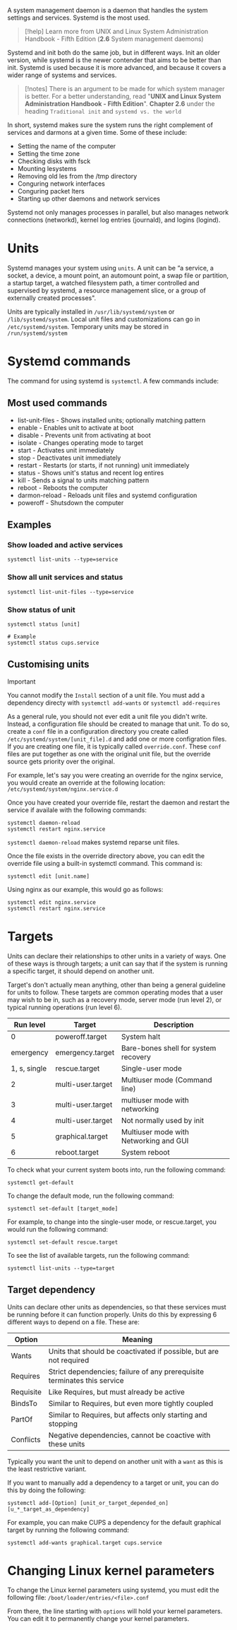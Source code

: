 

A system management daemon is a daemon that handles the system settings and services. Systemd is the most used.

> [!help]
> Learn more from UNIX and Linux System Administration Handbook - Fifth Edition (**2.6** System management daemons)

Systemd and init both do the same job, but in different ways. Init an older version, while systemd is the newer contender that aims to be better than init. Systemd is used because it is more advanced, and because it covers a wider range of systems and services.

> [!notes]
> There is an argument to be made for which system manager is better. For a better understanding, read "**UNIX and Linux System Administration Handbook - Fifth Edition**". **Chapter 2.6** under the heading `Traditional init` and `systemd vs. the world`

In short, systemd makes sure the system runs the right complement of services and darmons at a given time. Some of these include:
- Setting the name of the computer
- Setting the time zone
- Checking disks with fsck
- Mounting lesystems
- Removing old les from the /tmp directory
- Conguring network interfaces
- Conguring packet lters
- Starting up other daemons and network services

Systemd not only manages processes in parallel, but also manages
network connections (networkd), kernel log entries (journald), and logins
(logind).

# Units

Systemd manages your system using `units`.  A unit can be “a service, a socket, a device, a mount point, an automount point, a swap file or partition, a startup target, a watched filesystem path, a timer controlled and supervised by systemd, a resource management slice, or a group of externally created processes".

Units are typically installed in `/usr/lib/systemd/system` or `/lib/systemd/system`.
Local unit files and customizations can go in `/etc/systemd/system`. 
Temporary units may be stored in `/run/systemd/system`

# Systemd commands

The command for using systemd is `systemctl`. A few commands include:

## Most used commands

- list-unit-files - Shows installed units; optionally matching pattern
- enable - Enables unit to activate at boot
- disable - Prevents unit from activating at boot
- isolate - Changes operating mode to target
- start - Activates unit immediately
- stop - Deactivates unit immediately
- restart - Restarts (or starts, if not running) unit immediately
- status - Shows unit's status and recent log entires
- kill - Sends a signal to units matching pattern
- reboot - Reboots the computer
- darmon-reload - Reloads unit files and systemd configuration
- poweroff - Shutsdown the computer

## Examples

### Show loaded and active services

```Shell
systemctl list-units --type=service
```

### Show all unit services and status

```Shell
systemctl list-unit-files --type=service
```

### Show status of unit

```Shell
systemctl status [unit]

# Example
systemctl status cups.service
```

## Customising units

> [!Important]
> You cannot modify the `Install` section of a unit file. You must add a dependency directy with `systemctl add-wants` or `systemctl add-requires`

As a general rule, you should not ever edit a unit file you didn't write. Instead, a configuration file should be created to manage that unit. To do so, create a `conf` file in a configuration directory you create called `/etc/systemd/system/[unit_file].d` and add one or more configration files. If you are creating one file, it is typically called `override.conf`. These `conf` files are put together as one with the original unit file, but the override source gets priority over the original.

For example, let's say you were creating an override for the nginx service, you would create an override at the following location: `/etc/systemd/system/nginx.service.d`

Once you have created your override file, restart the daemon and restart the service if availale with the following commands:

```Shell
systemctl daemon-reload
systemctl restart nginx.service
```

`systemctl daemon-reload` makes systemd reparse unit files.

Once the file exists in the override directory above, you can edit the override file using a built-in systemctl command. This command is:

```Shell
systemctl edit [unit.name]
```

Using nginx as our example, this would go as follows:

```Shell
systemctl edit nginx.service
systemctl restart nginx.service
```

# Targets

Units can declare their relationships to other units in a variety of ways. One of these ways is through targets; a unit can say that if the system is running a specific target, it should depend on another unit.

Target's don't actually mean anything, other than being a general guideline for units to follow. These targets are common operating modes that a user may wish to be in, such as a recovery mode, server mode (run level 2), or typical running operations (run level 6).

| Run level    | Target            | Description                            |
| ------------ | ----------------- | -------------------------------------- |
| 0            | poweroff.target   | System halt                            |
| emergency    | emergency.target  | Bare-bones shell for system recovery   |
| 1, s, single | rescue.target     | Single-user mode                       |
| 2            | multi-user.target | Multiuser mode (Command line)          |
| 3            | multi-user.target | multiuser mode with networking         |
| 4            | multi-user.target | Not normally used by init              |
| 5            | graphical.target  | Multiuser mode with Networking and GUI |
| 6            | reboot.target     | System reboot                                       |

To check what your current system boots into, run the following command:

```Shell
systemctl get-default
```

To change the default mode, run the following command:

```Shell
systemctl set-default [target_mode]
```

For example, to change into the single-user mode, or rescue.target, you would run the following command:

```Shell
systemctl set-default rescue.target
```

To see the list of available targets, run the following command:

```Shell
systemctl list-units --type=target
```

## Target dependency

Units can declare other units as dependencies, so that these services must be running before it can function properly. Units do this by expressing 6 different ways to depend on a file. These are:

| Option    | Meaning                                                                  |
| --------- | ------------------------------------------------------------------------ |
| Wants     | Units that should be coactivated if possible, but are not required       |
| Requires  | Strict dependencies; failure of any prerequisite terminates this service |
| Requisite | Like Requires, but must already be active                                |
| BindsTo   | Similar to Requires, but even more tightly coupled                       |
| PartOf    | Similar to Requires, but affects only starting and stopping              |
| Conflicts | Negative dependencies, cannot be coactive with these units               |

Typically you want the unit to depend on another unit with a `want` as this is the least restrictive variant.

If you want to manually add a dependency to a target or unit, you can do this by doing the following:

```Shell
systemctl add-[Option] [unit_or_target_depended_on] [u_*_target_as_dependency]
```

For example, you can make CUPS a dependency for the default graphical target by running the following command:

```Shell
systemctl add-wants graphical.target cups.service
```

# Changing Linux kernel parameters

To change the Linux kernel parameters using systemd, you must edit the following file:
`/boot/loader/entries/<file>.conf`

From there, the line starting with `options` will hold your kernel parameters. You can edit it to permanently change your kernel parameters.